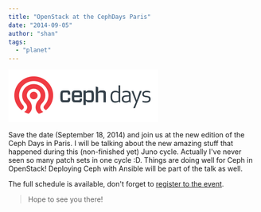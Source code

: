 ```yaml
---
title: "OpenStack at the CephDays Paris"
date: "2014-09-05"
author: "shan"
tags: 
  - "planet"
---
```


![](images/cephday.png "See you at the CephDays in Paris")

Save the date (September 18, 2014) and join us at the new edition of the Ceph Days in Paris. I will be talking about the new amazing stuff that happened during this (non-finished yet) Juno cycle. Actually I've never seen so many patch sets in one cycle :D. Things are doing well for Ceph in OpenStack! Deploying Ceph with Ansible will be part of the talk as well.

The full schedule is available, don't forget to [register to the event](http://ceph.com/cephdays/paris/).

  

> Hope to see you there!
